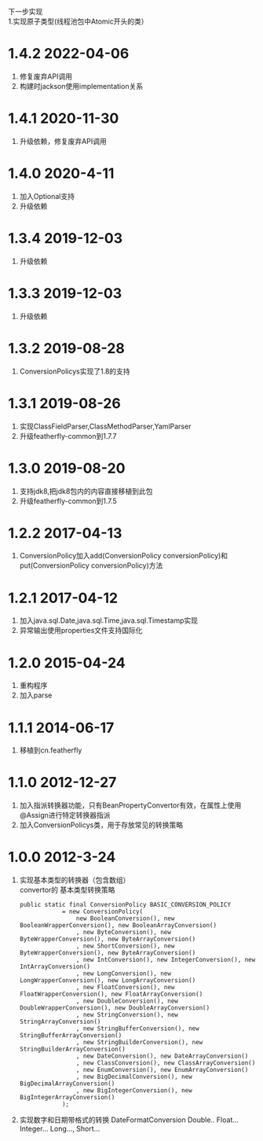 下一步实现	
	1.实现原子类型(线程池包中Atomic开头的类）

# 1.4.2 2022-04-06
1. 修复废弃API调用
2. 构建时jackson使用implementation关系

# 1.4.1 2020-11-30
1. 升级依赖，修复废弃API调用
	
# 1.4.0 2020-4-11
1. 加入Optional支持
1. 升级依赖
    
# 1.3.4 2019-12-03
1. 升级依赖
    
# 1.3.3 2019-12-03
1. 升级依赖
    
# 1.3.2 2019-08-28
1. ConversionPolicys实现了1.8的支持
    	
# 1.3.1 2019-08-26 
1. 实现ClassFieldParser,ClassMethodParser,YamlParser
2. 升级featherfly-common到1.7.7    

# 1.3.0 2019-08-20
1. 支持jdk8,把jdk8包内的内容直接移植到此包
2. 升级featherfly-common到1.7.5    

# 1.2.2 2017-04-13
1. ConversionPolicy加入add(ConversionPolicy conversionPolicy)和put(ConversionPolicy conversionPolicy)方法
   
# 1.2.1 2017-04-12
1. 加入java.sql.Date,java.sql.Time,java.sql.Timestamp实现
2. 异常输出使用properties文件支持国际化    
        
# 1.2.0 2015-04-24
1. 重构程序
2. 加入parse
        
# 1.1.1 2014-06-17
1. 移植到cn.featherfly    

# 1.1.0 2012-12-27
1. 加入指派转换器功能，只有BeanPropertyConvertor有效，在属性上使用@Assign进行特定转换器指派
2. 加入ConversionPolicys类，用于存放常见的转换策略

# 1.0.0 2012-3-24
1. 实现基本类型的转换器（包含数组）  
    convertor的 基本类型转换策略
    ```
    public static final ConversionPolicy BASIC_CONVERSION_POLICY
                = new ConversionPolicy(
                    new BooleanConversion(), new BooleanWrapperConversion(), new BooleanArrayConversion()
                    , new ByteConversion(), new ByteWrapperConversion(), new ByteArrayConversion()
                    , new ShortConversion(), new ByteWrapperConversion(), new ByteArrayConversion()
                    , new IntConversion(), new IntegerConversion(), new IntArrayConversion()
                    , new LongConversion(), new LongWrapperConversion(), new LongArrayConversion()
                    , new FloatConversion(), new FloatWrapperConversion(), new FloatArrayConversion()
                    , new DoubleConversion(), new DoubleWrapperConversion(), new DoubleArrayConversion()
                    , new StringConversion(), new StringArrayConversion()
                    , new StringBufferConversion(), new StringBufferArrayConversion()
                    , new StringBuilderConversion(), new StringBuilderArrayConversion()
                    , new DateConversion(), new DateArrayConversion()
                    , new ClassConversion(), new ClassArrayConversion()
                    , new EnumConversion(), new EnumArrayConversion()
                    , new BigDecimalConversion(), new BigDecimalArrayConversion()
                    , new BigIntegerConversion(), new BigIntegerArrayConversion()
                );
    ```
2. 实现数字和日期带格式的转换
    DateFormatConversion Double.. Float... Integer... Long..., Short...
